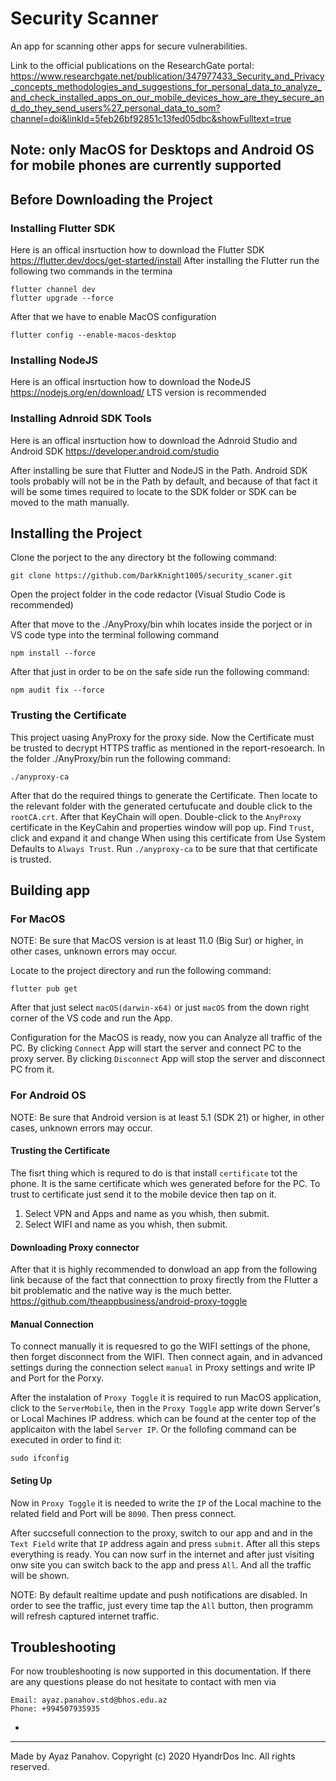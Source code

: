 # Security Scanner

An app for scanning other apps for secure vulnerabilities.

Link to the official publications on the ResearchGate portal: https://www.researchgate.net/publication/347977433_Security_and_Privacy_concepts_methodologies_and_suggestions_for_personal_data_to_analyze_and_check_installed_apps_on_our_mobile_devices_how_are_they_secure_and_do_they_send_users%27_personal_data_to_som?channel=doi&linkId=5feb26bf92851c13fed05dbc&showFulltext=true

## Note: only MacOS for Desktops and Android OS for mobile phones are currently supported

## Before Downloading the Project

### Installing Flutter SDK

Here is an offical insrtuction how to download the Flutter SDK https://flutter.dev/docs/get-started/install After installing the Flutter run the following two commands in the termina

```
flutter channel dev
flutter upgrade --force
```

After that we have to enable MacOS configuration

```
flutter config --enable-macos-desktop
```

### Installing NodeJS

Here is an offical insrtuction how to download the NodeJS https://nodejs.org/en/download/ LTS version is recommended


### Installing Adnroid SDK Tools

Here is an offical insrtuction how to download the Adnroid Studio and Android SDK https://developer.android.com/studio

After installing be sure that Flutter and NodeJS in the Path. Android SDK tools probably will not be in the Path by default, and because of that fact it will be some times required to locate to the SDK folder or SDK can be moved to the math manually.

## Installing the Project

Clone the porject to the any directory bt the following command:

```
git clone https://github.com/DarkKnight1005/security_scaner.git
```

Open the project folder in the code redactor (Visual Studio Code is recommended)

After that move to the ./AnyProxy/bin whih locates inside the porject or in VS code type into the terminal following command

```
npm install --force
```

After that just in order to be on the safe side run the following command:

```
npm audit fix --force
```

### Trusting the Certificate

This project uasing AnyProxy for the proxy side. Now the Certificate must be trusted to decrypt HTTPS traffic as mentioned in the report-resoearch. In the folder ./AnyProxy/bin run the following command:

```
./anyproxy-ca 
```
After that do the required things to generate the Certificate. Then locate to the relevant folder with the generated certufucate and double click to the `rootCA.crt`. After that KeyChain will open. Double-click to the `AnyProxy` certificate in the KeyCahin and properties window will pop up. Find `Trust`, click and expand it and change When using this certificate from Use System Defaults to `Always Trust`. Run `./anyproxy-ca` to be sure that that certificate is trusted.

## Building app

### For MacOS

NOTE: Be sure that MacOS version is at least 11.0 (Big Sur) or higher, in other cases, unknown errors may occur.

Locate to the project directory and run the following command:
```
flutter pub get
```

After that just select `macOS(darwin-x64)` or just `macOS` from the down right corner of the VS code and run the App.

Configuration for the MacOS is ready, now you can Analyze all traffic of the PC. 
By clicking `Connect` App will start the server and connect PC to the proxy server. 
By clicking `Disconnect` App will stop the server and disconnect PC from it.

### For Android OS

NOTE: Be sure that Android version is at least 5.1 (SDK 21) or higher, in other cases, unknown errors may occur.

#### Trusting the Certificate
The fisrt thing which is requred to do is that install `certificate` tot the phone. It is the same certificate which wes generated before for the PC. To trust to certificate just send it to the mobile device then tap on it.

1) Select VPN and Apps and name as you whish, then submit.
2) Select WIFI and name as you whish, then submit.

#### Downloading Proxy connector 
After that it is highly recommended to donwload an app from the following link because of the fact that connecttion to proxy firectly from the Flutter a bit problematic and the native way is the much better. https://github.com/theappbusiness/android-proxy-toggle

#### Manual Connection
To connect manually it is requesred to go the WIFI settings of the phone, then forget disconnect from the WIFI. Then connect again, and in advanced settings during the connection select `manual` in Proxy settings and write IP and Port for the Porxy.

After the instalation of `Proxy Toggle` it is required to run MacOS application, click to the `ServerMobile`, then in the `Proxy Toggle` app write down Server's or Local Machines IP address. which can be found at the center top of the applicaiton with the label `Server IP`. 
Or the follofing command can be executed in order to find it:
```
sudo ifconfig
```

#### Seting Up

Now in `Proxy Toggle` it is needed to write the `IP` of the Local machine to the related field and Port will be `8090`. Then press connect.

After succsefull connection to the proxy, switch to our app and and in the `Text Field` write that `IP` address again and press `submit`. 
After all this steps everything is ready. You can now surf in the internet and after just visiting onw site you can switch back to the app and press `All`. And all the traffic will be shown.

NOTE: By default realtime update and push notifications are disabled. In order to see the traffic, just every time tap the `All` button, then programm will refresh captured internet traffic.

## Troubleshooting

For now troubleshooting is now supported in this documentation. If there are any questions please do not hesitate to contact with men via
```
Email: ayaz.panahov.std@bhos.edu.az
Phone: +994507935935
```
-
--------------------------------------------------------------------
Made by Ayaz Panahov.
Copyright (c) 2020 HyandrDos Inc. All rights reserved.
